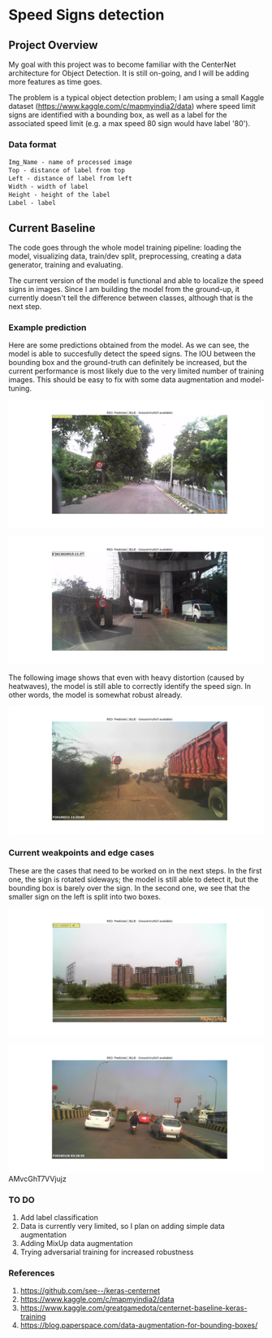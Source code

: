 # Speed Signs detection

## Project Overview
My goal with this project was to become familiar with the CenterNet architecture for Object Detection.
It is still on-going, and I will be adding more features as time goes. 

The problem is a typical object detection problem; I am using a small Kaggle dataset (https://www.kaggle.com/c/mapmyindia2/data) where speed limit signs are identified with a bounding box, as well as a label for the associated speed limit (e.g. a max speed 80 sign would have label '80').

### Data format

    Img_Name - name of processed image
    Top - distance of label from top
    Left - distance of label from left
    Width - width of label
    Height - height of the label
    Label - label

## Current Baseline
The code goes through the whole model training pipeline: loading the model, visualizing data, train/dev split, preprocessing, creating a data generator, training and evaluating. 

The current version of the model is functional and able to localize the speed signs in images. Since I am building the model from the ground-up, it currently doesn't tell the difference between classes, although that is the next step.

### Example prediction
Here are some predictions obtained from the model. As we can see, the model is able to succesfully detect the speed signs. The IOU between the bounding box and the ground-truth can definitely be increased, but the current performance is most likely due to the very limited number of training images. This should be easy to fix with some data augmentation and model-tuning.

![Prediction 1](./images/Figure_1.png)

![Prediction 2](./images/Figure_3.png)

The following image shows that even with heavy distortion (caused by heatwaves), the model is still able to correctly identify the speed sign. In other words, the model is somewhat robust already.

![Prediction 3](./images/Figure_2_distorted.png)

### Current weakpoints and edge cases
These are the cases that need to be worked on in the next steps. In the first one, the sign is rotated sideways; the model is still able to detect it, but the bounding box is barely over the sign. In the second one, we see that the smaller sign on the left is split into two boxes.

![Edge case 1](./images/Figure_4_sideways.png)

![Edge case 2](./images/Figure_5_multiple.png)
AMvcGhT7VVjujz
### TO DO
1. Add label classification
2. Data is currently very limited, so I plan on adding simple data augmentation
3. Adding MixUp data augmentation
4. Trying adversarial training for increased robustness

### References
1. https://github.com/see--/keras-centernet
2. https://www.kaggle.com/c/mapmyindia2/data
3. https://www.kaggle.com/greatgamedota/centernet-baseline-keras-training
4. https://blog.paperspace.com/data-augmentation-for-bounding-boxes/